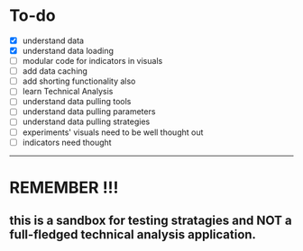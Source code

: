 # To-do

- [x] understand data
- [x] understand data loading
- [ ] modular code for indicators in visuals
- [ ] add data caching
- [ ] add shorting functionality also
- [ ] learn Technical Analysis
- [ ] understand data pulling tools
- [ ] understand data pulling parameters
- [ ] understand data pulling strategies
- [ ] experiments' visuals need to be well thought out
- [ ] indicators need thought

---

# REMEMBER !!!

## this is a sandbox for testing stratagies and NOT a full-fledged technical analysis application.
